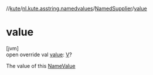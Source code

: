 //[kute](../../../index.md)/[nl.kute.asstring.namedvalues](../index.md)/[NamedSupplier](index.md)/[value](value.md)

# value

[jvm]\
open override val [value](value.md): [V](index.md)?

The value of this [NameValue](../-name-value/index.md)
